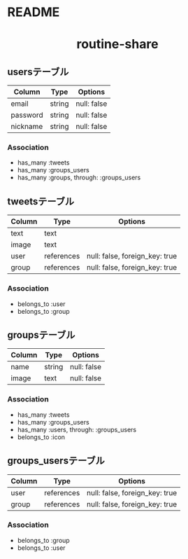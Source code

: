 # README

<h1 align="center">routine-share</h1>

## usersテーブル
|Column|Type|Options|
|------|----|-------|
|email|string|null: false|
|password|string|null: false|
|nickname|string|null: false|
### Association
- has_many :tweets
- has_many :groups_users
- has_many  :groups, through:  :groups_users

## tweetsテーブル
|Column|Type|Options|
|------|----|-------|
|text|text||
|image|text||
|user|references|null: false, foreign_key: true|
|group|references|null: false, foreign_key: true|
### Association
- belongs_to :user
- belongs_to :group

## groupsテーブル
|Column|Type|Options|
|------|----|-------|
|name|string|null: false|
|image|text|null: false|
### Association
- has_many :tweets
- has_many :groups_users
- has_many  :users,  through:  :groups_users
- belongs_to :icon

## groups_usersテーブル

|Column|Type|Options|
|------|----|-------|
|user|references|null: false, foreign_key: true|
|group|references|null: false, foreign_key: true|

### Association
- belongs_to :group
- belongs_to :user
